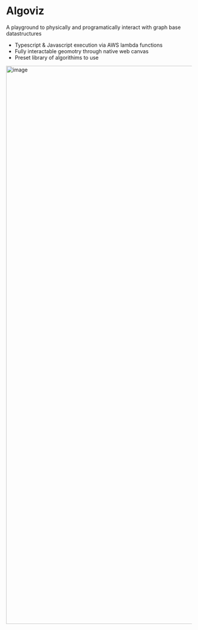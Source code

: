# Algoviz
A playground to physically and programatically interact with graph base datastructures
- Typescript & Javascript execution via AWS lambda functions
- Fully interactable geomotry through native web canvas
- Preset library of algorithims to use


<img width="1511" alt="image" src="https://github.com/RobPruzan/Algoviz/assets/97781863/1bf42fd2-c908-473c-a586-3ea0a0723e80">




